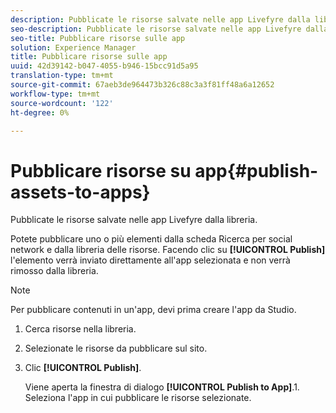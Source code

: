 ```yaml
---
description: Pubblicate le risorse salvate nelle app Livefyre dalla libreria.
seo-description: Pubblicate le risorse salvate nelle app Livefyre dalla libreria.
seo-title: Pubblicare risorse sulle app
solution: Experience Manager
title: Pubblicare risorse sulle app
uuid: 42d39142-b047-4055-b946-15bcc91d5a95
translation-type: tm+mt
source-git-commit: 67aeb3de964473b326c88c3a3f81ff48a6a12652
workflow-type: tm+mt
source-wordcount: '122'
ht-degree: 0%

---
```



# Pubblicare risorse su app{#publish-assets-to-apps}

Pubblicate le risorse salvate nelle app Livefyre dalla libreria.

Potete pubblicare uno o più elementi dalla scheda Ricerca per social network e dalla libreria delle risorse. Facendo clic su **[!UICONTROL Publish]** l&#39;elemento verrà inviato direttamente all&#39;app selezionata e non verrà rimosso dalla libreria.

>[!NOTE]
>
>Per pubblicare contenuti in un&#39;app, devi prima creare l&#39;app da Studio.

1. Cerca risorse nella libreria.
1. Selezionate le risorse da pubblicare sul sito.
1. Clic **[!UICONTROL Publish]**.

   Viene aperta la finestra di dialogo **[!UICONTROL Publish to App]**.1. Seleziona l&#39;app in cui pubblicare le risorse selezionate.
